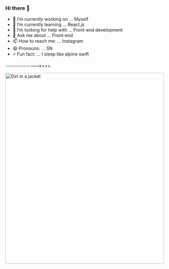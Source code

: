 ### Hi there 👋

- 🔭 I’m currently working on ... Myself 
- 🌱 I’m currently learning ... React.js
- 🤔 I’m looking for help with ... Front-end development
- 💬 Ask me about ... Front-end
- 📫 How to reach me: ... Instagram
- 😄 Pronouns: ... SN 
- ⚡ Fun fact: ... I sleep like alpine swift

--------------->>>>

<img src="img_girl.jpg" alt="Girl in a jacket" width="500" height="600">

